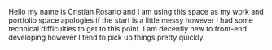 Hello my name is Cristian Rosario and I am using this space as my work and portfolio space apologies if the start is a little messy however I had some technical difficulties to get to this point. I am decently new to front-end developing however I tend to pick up things pretty quickly.
